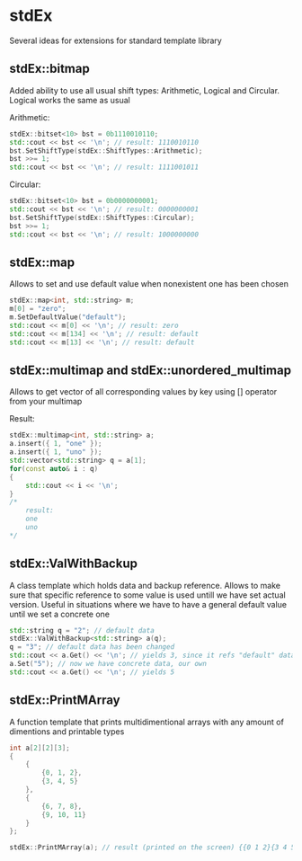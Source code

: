 # stdEx

Several ideas for extensions for standard template library

## stdEx::bitmap
Added ability to use all usual shift types: Arithmetic, Logical and Circular. Logical works the same as usual
 
 Arithmetic:
```cpp
stdEx::bitset<10> bst = 0b1110010110;
std::cout << bst << '\n'; // result: 1110010110
bst.SetShiftType(stdEx::ShiftTypes::Arithmetic);
bst >>= 1;
std::cout << bst << '\n'; // result: 1111001011
```

Circular:
```cpp
stdEx::bitset<10> bst = 0b0000000001;
std::cout << bst << '\n'; // result: 0000000001
bst.SetShiftType(stdEx::ShiftTypes::Circular);
bst >>= 1;
std::cout << bst << '\n'; // result: 1000000000
```
## stdEx::map
Allows to set and use default value when nonexistent one has been chosen
```cpp
stdEx::map<int, std::string> m;
m[0] = "zero";
m.SetDefaultValue("default");
std::cout << m[0] << '\n'; // result: zero
std::cout << m[134] << '\n'; // result: default
std::cout << m[13] << '\n'; // result: default
```

## stdEx::multimap and stdEx::unordered_multimap 
Allows to get vector of all corresponding values by key using [] operator from your multimap

Result:
```cpp
stdEx::multimap<int, std::string> a;
a.insert({ 1, "one" });
a.insert({ 1, "uno" });
std::vector<std::string> q = a[1];
for(const auto& i : q)
{
    std::cout << i << '\n';
}
/*
    result: 
    one
    uno
*/
```

## stdEx::ValWithBackup
A class template which holds data and backup reference. Allows to make sure that specific reference to some value is used untill we have set actual version. Useful in situations where we have to have a general default value until we set a concrete one

```cpp
std::string q = "2"; // default data
stdEx::ValWithBackup<std::string> a(q); 
q = "3"; // default data has been changed
std::cout << a.Get() << '\n'; // yields 3, since it refs "default" data address
a.Set("5"); // now we have concrete data, our own
std::cout << a.Get() << '\n'; // yields 5
```

## stdEx::PrintMArray
A function template that prints multidimentional arrays with any amount of dimentions and printable types
```cpp
int a[2][2][3];
{
	{
		{0, 1, 2},
		{3, 4, 5}
	},
	{
		{6, 7, 8},
		{9, 10, 11}
	}
};

stdEx::PrintMArray(a); // result (printed on the screen) {{0 1 2}{3 4 5}}{{6 7 8}{9 10 11}}
```
